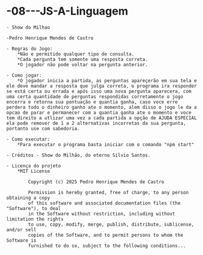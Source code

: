 # -08---JS-A-Linguagem
    - Show do Milhao

    -Pedro Henrique Mendes de Castro
    
    - Regras do Jogo:
        *Não e permitido qualquer tipo de consulta.
        *Cada pergunta tem somente uma resposta correta.
        *O jogador não pode voltar na pergunta anterior.

    - Como jogar:
        *O jogador inicia a partida, as perguntas apareçerão em sua tela e ele deve mandar a resposta que julga correta, o programa ira responder se está certa ou errada e após isso uma nova pergunta aparecera, com uma certa quantidade de perguntas respondidas corretamente o jogo encerra e retorna sua pontuação e quantia ganha, caso voce erre perdera todo o dinheiro ganho ate o momento, alem disso o jogo le da a opcao de parar e permanecer com a quantia ganha ate o momento e voce tem direito a utlizar uma vez a cada partida a opção de AJUDA ESPECIAL ela pode remover de 1 a 2 alternativas incorretas da sua pergunta, portanto use com sabedoria.

    - Como executar:
        *Para executar o programa basta iniciar com o comando "npm start"

    - Créditos - Show do Milhão, do eterno Silvio Santos.

    - Licença do projeto
        *MIT License

            Copyright (c) 2025 Pedro Henrique Mendes de Castro

            Permission is hereby granted, free of charge, to any person obtaining a copy
            of this software and associated documentation files (the "Software"), to deal
            in the Software without restriction, including without limitation the rights
            to use, copy, modify, merge, publish, distribute, sublicense, and/or sell
            copies of the Software, and to permit persons to whom the Software is
            furnished to do so, subject to the following conditions...

        
